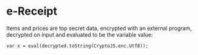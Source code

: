# e-Receipt
Items and prices are top secret data, encrypted with an external program, decrypted on input and evaluated to be the variable value:
```
var x = eval(decrypted.toString(CryptoJS.enc.Utf8));
```
